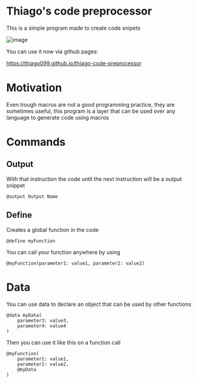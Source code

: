 # Thiago's code preprocessor

This is a simple program made to create code snipets

![image](https://github.com/user-attachments/assets/82e17eb0-a980-4db9-8c77-25caa2b6bd05)


You can use it now via github pages:

https://thiago099.github.io/thiago-code-preprocessor


# Motivation

Even trough macros are not a good programming practice, they are sometimes useful, this program is a layer that can be used over any
language to generate code using macros

# Commands

## Output
With that instruction the code until the next instruction will be a output snippet
```
@output Output Name
```

## Define
Creates a global function in the code
```
@define myFunction
```

You can call your function anywhere by using
```
@myFunction(parameter1: value1, parameter2: value2)
```

# Data
You can use data to declare an object that can be used by other functions
```
@data myData(
    parameter3: value3,
    parameter4: value4
)
```

Then you can use it like this on a function call
```
@myFunction(
    parameter1: value1,
    parameter2: value2,
    @myData
)
```
